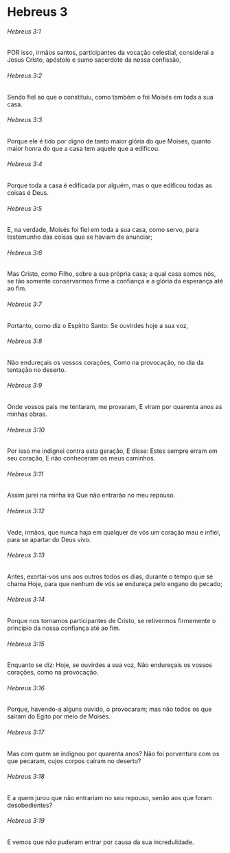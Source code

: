 # Hebreus 3

###### Hebreus 3:1

POR isso, irmãos santos, participantes da vocação celestial, considerai a Jesus Cristo, apóstolo e sumo sacerdote da nossa confissão,

###### Hebreus 3:2

Sendo fiel ao que o constituiu, como também o foi Moisés em toda a sua casa.

###### Hebreus 3:3

Porque ele é tido por digno de tanto maior glória do que Moisés, quanto maior honra do que a casa tem aquele que a edificou.

###### Hebreus 3:4

Porque toda a casa é edificada por alguém, mas o que edificou todas as coisas é Deus.

###### Hebreus 3:5

E, na verdade, Moisés foi fiel em toda a sua casa, como servo, para testemunho das coisas que se haviam de anunciar;

###### Hebreus 3:6

Mas Cristo, como Filho, sobre a sua própria casa; a qual casa somos nós, se tão somente conservarmos firme a confiança e a glória da esperança até ao fim.

###### Hebreus 3:7

Portanto, como diz o Espírito Santo: Se ouvirdes hoje a sua voz,

###### Hebreus 3:8

Não endureçais os vossos corações, Como na provocação, no dia da tentação no deserto.

###### Hebreus 3:9

Onde vossos pais me tentaram, me provaram, E viram por quarenta anos as minhas obras.

###### Hebreus 3:10

Por isso me indignei contra esta geração, E disse: Estes sempre erram em seu coração, E não conheceram os meus caminhos.

###### Hebreus 3:11

Assim jurei na minha ira Que não entrarão no meu repouso.

###### Hebreus 3:12

Vede, irmãos, que nunca haja em qualquer de vós um coração mau e infiel, para se apartar do Deus vivo.

###### Hebreus 3:13

Antes, exortai-vos uns aos outros todos os dias, durante o tempo que se chama Hoje, para que nenhum de vós se endureça pelo engano do pecado;

###### Hebreus 3:14

Porque nos tornamos participantes de Cristo, se retivermos firmemente o princípio da nossa confiança até ao fim.

###### Hebreus 3:15

Enquanto se diz: Hoje, se ouvirdes a sua voz, Não endureçais os vossos corações, como na provocação.

###### Hebreus 3:16

Porque, havendo-a alguns ouvido, o provocaram; mas não todos os que saíram do Egito por meio de Moisés.

###### Hebreus 3:17

Mas com quem se indignou por quarenta anos? Não foi porventura com os que pecaram, cujos corpos caíram no deserto?

###### Hebreus 3:18

E a quem jurou que não entrariam no seu repouso, senão aos que foram desobedientes?

###### Hebreus 3:19

E vemos que não puderam entrar por causa da sua incredulidade.

